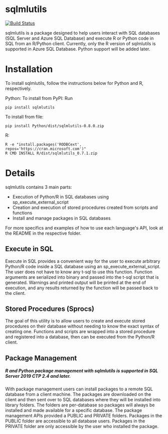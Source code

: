 # sqlmlutils

[![Build Status](https://travis-ci.com/Microsoft/sqlmlutils.svg?branch=master)](https://travis-ci.com/Microsoft/sqlmlutils)

sqlmlutils is a package designed to help users interact with SQL databases (SQL Server and Azure SQL Database) and execute R or Python code in SQL from an R/Python client. 
Currently, only the R version of sqlmlutils is supported in Azure SQL Database. Python support will be added later.

# Installation

To install sqlmlutils, follow the instructions below for Python and R, respectively.

Python:
To install from PyPI:
Run
```
pip install sqlmlutils
```
To install from file:
```
pip install Python/dist/sqlmlutils-0.8.0.zip
```

R:
```
R -e "install.packages('RODBCext', repos='https://cran.microsoft.com')"
R CMD INSTALL R/dist/sqlmlutils_0.7.1.zip
```

# Details

sqlmlutils contains 3 main parts:
- Execution of Python/R in SQL databases using sp_execute_external_script
- Creation and execution of stored procedures created from scripts and functions
- Install and manage packages in SQL databases

For more specifics and examples of how to use each language's API, look at the README in the respective folder.

## Execute in SQL

Execute in SQL provides a convenient way for the user to execute arbitrary Python/R code inside a SQL database using an sp_execute_external_script. The user does not have to know any t-sql to use this function. Function arguments are serialized into binary and passed into the t-sql script that is generated. Warnings and printed output will be printed at the end of execution, and any results returned by the function will be passed back to the client. 

## Stored Procedures (Sprocs)

The goal of this utility is to allow users to create and execute stored procedures on their database without needing to know the exact syntax of creating one. Functions and scripts are wrapped into a stored procedure and registered into a database, then can be executed from the Python/R client.

## Package Management

##### R and Python package management with sqlmlutils is supported in SQL Server 2019 CTP 2.4 and later.

With package management users can install packages to a remote SQL database from a client machine. The packages are downloaded on the client and then sent over to SQL databases where they will be installed into library folders. The folders are per-database so packages will always be installed and made available for a specific database. The package management APIs provided a PUBLIC and PRIVATE folders. Packages in the PUBLIC folder are accessible to all database users. Packages in the PRIVATE folder are only accessible by the user who installed the package.
